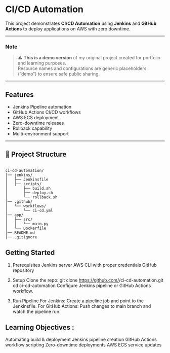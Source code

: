 # CI/CD Automation

This project demonstrates **CI/CD Automation** using **Jenkins** and **GitHub Actions** to deploy applications on AWS with zero downtime.

---

### Note
> ⚠️ **This is a demo version** of my original project created for portfolio and learning purposes.  
> Resource names and configurations are generic placeholders (“demo”) to ensure safe public sharing.

---

## Features
- Jenkins Pipeline automation
- GitHub Actions CI/CD workflows
- AWS ECS deployment
- Zero-downtime releases
- Rollback capability
- Multi-environment support

---


## 📂 Project Structure

```text

ci-cd-automation/
│── jenkins/
│   ├── Jenkinsfile
│   ├── scripts/
│       ├── build.sh
│       ├── deploy.sh
│       └── rollback.sh
│── .github/
│   └── workflows/
│       └── ci-cd.yml
│── app/
│   ├── src/
│   │   └── main.py
│   └── Dockerfile
│── README.md
│── .gitignore
```

## Getting Started
1. Prerequisites
Jenkins server
AWS CLI with proper credentials
GitHub repository

2. Setup
Clone the repo:
git clone https://github.com/<your-username>/ci-cd-automation.git
cd ci-cd-automation
Configure Jenkins pipeline or GitHub Actions workflow.

3. Run Pipeline
For Jenkins:
Create a pipeline job and point to the Jenkinsfile.
For GitHub Actions:
Push changes to main branch and watch the pipeline run.


## Learning Objectives : 
Automating build & deployment
Jenkins pipeline creation
GitHub Actions workflow scripting
Zero-downtime deployments
AWS ECS service updates

